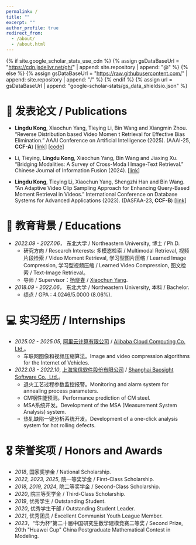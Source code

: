 ```yaml
---
permalink: /
title: ""
excerpt: ""
author_profile: true
redirect_from: 
  - /about/
  - /about.html
---
```


{% if site.google_scholar_stats_use_cdn %}
{% assign gsDataBaseUrl = "https://cdn.jsdelivr.net/gh/" | append: site.repository | append: "@" %}
{% else %}
{% assign gsDataBaseUrl = "https://raw.githubusercontent.com/" | append: site.repository | append: "/" %}
{% endif %}
{% assign url = gsDataBaseUrl | append: "google-scholar-stats/gs_data_shieldsio.json" %}

<span class='anchor' id='about-me'></span>





# 📝 发表论文 / Publications 

- **Lingdu Kong**, Xiaochun Yang, Tieying Li, Bin Wang and Xiangmin Zhou. “Reverse Distribution based Video Momen
t Retrieval for Effective Bias Elimination.” AAAI Conference on Artificial Intelligence (2025). (AAAI-25, **CCF-A**) \[[link](https://ojs.aaai.org/index.php/AAAI/article/view/33302)\] \[[code](https://github.com/NoobKLD/ReDis-VMR)\]

- Li, Tieying, **Lingdu Kong**, Xiaochun Yang, Bin Wang and Jiaxing Xu. “Bridging Modalities: A Survey of Cross-Moda
l Image-Text Retrieval.” Chinese Journal of Information Fusion (2024). \[[link](https://www.icck.org/article/abs/cjif.2024.361895)\]

- **Lingdu Kong**, Tieying Li, Xiaochun Yang, Shengzhi Han and Bin Wang. “An Adaptive Video Clip Sampling Approach for Enhancing Query-Based Moment Retrieval in Videos.” International Conference on Database Systems for Advanced Applications (2023). (DASFAA-23, **CCF-B**) \[[link](https://doi.org/10.1007/978-3-031-30675-4_28)\]



# 📖 教育背景 / Educations
- *2022.09 - 2027.06*， 东北大学 / Northeastern University, 博士 / Ph.D.
    - 研究方向 / Research Interests: 多模态检索 / Multimodal Retrieval, 视频片段检索 / Video Moment Retrieval, 学习型图片压缩 / Learned Image Compression, 学习型视频压缩 / Learned Video Compression, 图文检索 / Text-Image Retrieval。
    - 导师 / Supervisor：[杨晓春](http://faculty.neu.edu.cn/yangxiaochun/zh_CN/zdylm/263676/list/) / [Xiaochun Yang](http://faculty.neu.edu.cn/yangxiaochun/zh_CN/zdylm/263676/list/).
- *2018.09 - 2022.06*， 东北大学 / Northeastern University, 本科 / Bachelor.
    - 绩点 / GPA : 4.0246/5.0000 (8.06%).



# 💻 实习经历 / Internships
- *2025.02 - 2025.05*, [阿里云计算有限公司](https://www.aliyun.com/) / [Alibaba Cloud Computing Co. Ltd.](https://www.aliyun.com/)。
    - 车联网图像和视频压缩算法。Image and video compression algorithms for the Internet of Vehicles.
- *2022.03 - 2022.10*, [上海宝信软件股份有限公司](https://www.baosight.com/) / [Shanghai Baosight Software Co., Ltd.](https://www.baosight.com/)。
    - 退火工艺过程参数监控报警。Monitoring and alarm system for annealing process parameters.
    - CM钢性能预测。Performance prediction of CM steel.
    - MSA系统开发。Development of the MSA (Measurement System Analysis) system.
    - 热轧缺陷一键分析系统开发。Development of a one-click analysis system for hot rolling defects.


# 🎖 荣誉奖项 / Honors and Awards

- *2018*, 国家奖学金 / National Scholarship.
- *2022, 2023, 2025*, 院一等奖学金 / First-Class Scholarship.
- *2018, 2019, 2024*, 院二等奖学金 / Second-Class Scholarship.
- *2020*, 院三等奖学金 / Third-Class Scholarship.
- *2019*, 优秀学生 / Outstanding Student.
- *2020*, 优秀学生干部 / Outstanding Student Leader.
- *2021*, 优秀团员 / Excellent Communist Youth League Member.
- *2023*，“华为杯”第二十届中国研究生数学建模竞赛二等奖 / Second Prize, 20th "Huawei Cup" China Postgraduate Mathematical Contest in Modeling.
